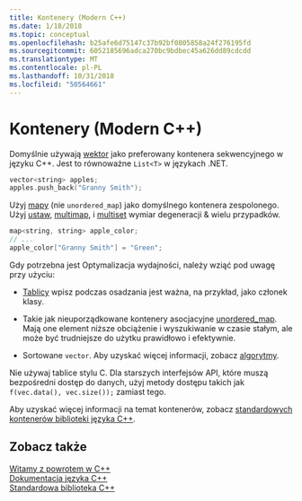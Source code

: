 ```yaml
---
title: Kontenery (Modern C++)
ms.date: 1/18/2018
ms.topic: conceptual
ms.openlocfilehash: b25afe6d75147c37b92bf0805858a24f276195fd
ms.sourcegitcommit: 6052185696adca270bc9bdbec45a626dd89cdcdd
ms.translationtype: MT
ms.contentlocale: pl-PL
ms.lasthandoff: 10/31/2018
ms.locfileid: "50564661"
---
```

# <a name="containers-modern-c"></a>Kontenery (Modern C++)

Domyślnie używają [wektor](../standard-library/vector-class.md) jako preferowany kontenera sekwencyjnego w języku C++. Jest to równoważne `List<T>` w językach .NET.

```cpp
vector<string> apples;
apples.push_back("Granny Smith");
```

Użyj [mapy](../standard-library/map-class.md) (nie `unordered_map`) jako domyślnego kontenera zespolonego. Użyj [ustaw](../standard-library/set-class.md), [multimap](../standard-library/multimap-class.md), i [multiset](../standard-library/multiset-class.md) wymiar degeneracji & wielu przypadków.

```cpp
map<string, string> apple_color;
// ...
apple_color["Granny Smith"] = "Green";
```

Gdy potrzebna jest Optymalizacja wydajności, należy wziąć pod uwagę przy użyciu:

- [Tablicy](../standard-library/array-class-stl.md) wpisz podczas osadzania jest ważna, na przykład, jako członek klasy.

- Takie jak nieuporządkowane kontenery asocjacyjne [unordered_map](../standard-library/unordered-map-class.md). Mają one element niższe obciążenie i wyszukiwanie w czasie stałym, ale może być trudniejsze do użytku prawidłowo i efektywnie.

- Sortowane `vector`. Aby uzyskać więcej informacji, zobacz [algorytmy](../cpp/algorithms-modern-cpp.md).

Nie używaj tablice stylu C. Dla starszych interfejsów API, które muszą bezpośredni dostęp do danych, użyj metody dostępu takich jak `f(vec.data(), vec.size());` zamiast tego.

Aby uzyskać więcej informacji na temat kontenerów, zobacz [standardowych kontenerów biblioteki języka C++](../standard-library/stl-containers.md).

## <a name="see-also"></a>Zobacz także

[Witamy z powrotem w C++](../cpp/welcome-back-to-cpp-modern-cpp.md)<br/>
[Dokumentacja języka C++](../cpp/cpp-language-reference.md)<br/>
[Standardowa biblioteka C++](../standard-library/cpp-standard-library-reference.md)